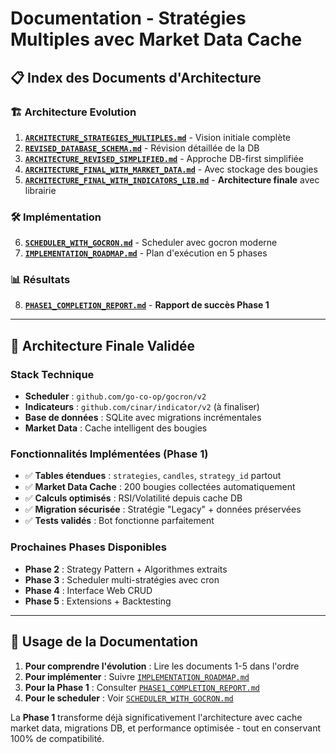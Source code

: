 # Documentation - Stratégies Multiples avec Market Data Cache

## 📋 **Index des Documents d'Architecture**

### 🏗️ **Architecture Evolution**
1. **[`ARCHITECTURE_STRATEGIES_MULTIPLES.md`](ARCHITECTURE_STRATEGIES_MULTIPLES.md)** - Vision initiale complète
2. **[`REVISED_DATABASE_SCHEMA.md`](REVISED_DATABASE_SCHEMA.md)** - Révision détaillée de la DB
3. **[`ARCHITECTURE_REVISED_SIMPLIFIED.md`](ARCHITECTURE_REVISED_SIMPLIFIED.md)** - Approche DB-first simplifiée
4. **[`ARCHITECTURE_FINAL_WITH_MARKET_DATA.md`](ARCHITECTURE_FINAL_WITH_MARKET_DATA.md)** - Avec stockage des bougies
5. **[`ARCHITECTURE_FINAL_WITH_INDICATORS_LIB.md`](ARCHITECTURE_FINAL_WITH_INDICATORS_LIB.md)** - **Architecture finale** avec librairie

### 🛠️ **Implémentation**
6. **[`SCHEDULER_WITH_GOCRON.md`](SCHEDULER_WITH_GOCRON.md)** - Scheduler avec gocron moderne
7. **[`IMPLEMENTATION_ROADMAP.md`](IMPLEMENTATION_ROADMAP.md)** - Plan d'exécution en 5 phases

### 📊 **Résultats**
8. **[`PHASE1_COMPLETION_REPORT.md`](PHASE1_COMPLETION_REPORT.md)** - **Rapport de succès Phase 1**

---

## 🎯 **Architecture Finale Validée**

### **Stack Technique**
- **Scheduler** : `github.com/go-co-op/gocron/v2` 
- **Indicateurs** : `github.com/cinar/indicator/v2` (à finaliser)
- **Base de données** : SQLite avec migrations incrémentales
- **Market Data** : Cache intelligent des bougies

### **Fonctionnalités Implémentées (Phase 1)**
- ✅ **Tables étendues** : `strategies`, `candles`, `strategy_id` partout
- ✅ **Market Data Cache** : 200 bougies collectées automatiquement  
- ✅ **Calculs optimisés** : RSI/Volatilité depuis cache DB
- ✅ **Migration sécurisée** : Stratégie "Legacy" + données préservées
- ✅ **Tests validés** : Bot fonctionne parfaitement

### **Prochaines Phases Disponibles**
- **Phase 2** : Strategy Pattern + Algorithmes extraits
- **Phase 3** : Scheduler multi-stratégies avec cron
- **Phase 4** : Interface Web CRUD 
- **Phase 5** : Extensions + Backtesting

---

## 🚀 **Usage de la Documentation**

1. **Pour comprendre l'évolution** : Lire les documents 1-5 dans l'ordre
2. **Pour implémenter** : Suivre [`IMPLEMENTATION_ROADMAP.md`](IMPLEMENTATION_ROADMAP.md)
3. **Pour la Phase 1** : Consulter [`PHASE1_COMPLETION_REPORT.md`](PHASE1_COMPLETION_REPORT.md)
4. **Pour le scheduler** : Voir [`SCHEDULER_WITH_GOCRON.md`](SCHEDULER_WITH_GOCRON.md)

La **Phase 1** transforme déjà significativement l'architecture avec cache market data, migrations DB, et performance optimisée - tout en conservant 100% de compatibilité.